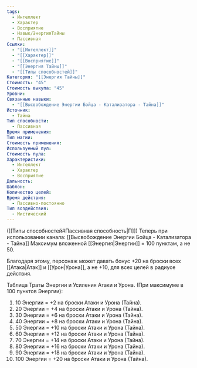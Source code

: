 ```yaml
---
tags:
  - Интеллект
  - Характер
  - Восприятие
  - Навык/ЭнергияТайны
  - Пассивная
Ссылки:
  - "[[Интеллект]]"
  - "[[Характер]]"
  - "[[Восприятие]]"
  - "[[Энергия Тайны]]"
  - "[[Типы способностей]]"
Категория: "[[Энергия Тайны]]"
Стоимость: "45"
Стоимость выкупа: "45"
Уровни: 
Связанные навыки:
  - "[[Высвобождение Энергии Бойца - Катализатора - Тайна]]"
Источник:
  - Тайна
Тип способности:
  - Пассивная
Время применения: 
Тип магии: 
Стоимость применения: 
Используемый пул: 
Стоимость пула: 
Характеристики:
  - Интеллект
  - Характер
  - Восприятие
Дальность: 
Шаблон: 
Количество целей: 
Время действия:
  - Пассивно-постоянно
Тип воздействия:
  - Мистический
---
```

([[Типы способностей#Пассивная способность|П]]) Теперь при использовании канала: [[Высвобождение Энергии Бойца - Катализатора - Тайна]] Максимум вложенной [[Энергия|Энергии]] = 100 пунктам, а не 50.

Благодаря этому, персонаж может давать бонус +20 на броски всех [[Атака|Атак]] и [[Урон|Урона]], а не +10, для всех целей в радиусе действия. 

Таблица Траты Энергии и Усиления Атаки и Урона.
(При максимуме в 100 пунктов Энергии):

1. 10 Энергии = +2 на броски Атаки и Урона (Тайна).
2. 20 Энергии = +4 на броски Атаки и Урона (Тайна).
3. 30 Энергии = +6 на броски Атаки и Урона (Тайна).
4. 40 Энергии = +8 на броски Атаки и Урона (Тайна). 
5. 50 Энергии = +10 на броски Атаки и Урона (Тайна).
6. 60 Энергии = +12 на броски Атаки и Урона (Тайна).
7. 70 Энергии = +14 на броски Атаки и Урона (Тайна).
8. 80 Энергии = +16 на броски Атаки и Урона (Тайна).
9. 90 Энергии = +18 на броски Атаки и Урона (Тайна).
10. 100 Энергии = +20 на броски Атаки и Урона (Тайна).